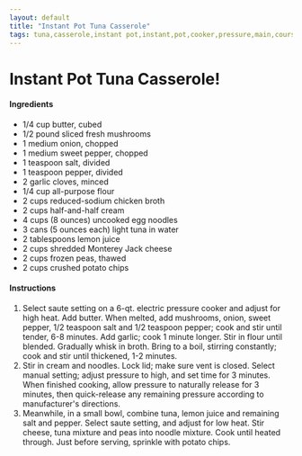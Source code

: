 ```yaml
---
layout: default
title: "Instant Pot Tuna Casserole"
tags: tuna,casserole,instant pot,instant,pot,cooker,pressure,main,course,dinner,craig,willett
---
```

# Instant Pot Tuna Casserole!

#### Ingredients
- 1/4 cup butter, cubed
- 1/2 pound sliced fresh mushrooms
- 1 medium onion, chopped
- 1 medium sweet pepper, chopped
- 1 teaspoon salt, divided
- 1 teaspoon pepper, divided
- 2 garlic cloves, minced
- 1/4 cup all-purpose flour
- 2 cups reduced-sodium chicken broth
- 2 cups half-and-half cream
- 4 cups (8 ounces) uncooked egg noodles
- 3 cans (5 ounces each) light tuna in water
- 2 tablespoons lemon juice
- 2 cups shredded Monterey Jack cheese
- 2 cups frozen peas, thawed
- 2 cups crushed potato chips

#### Instructions
1. Select saute setting on a 6-qt. electric pressure cooker and adjust for high heat. Add butter. When melted, add mushrooms, onion, sweet pepper, 1/2 teaspoon salt and 1/2 teaspoon pepper; cook and stir until tender, 6-8 minutes. Add garlic; cook 1 minute longer. Stir in flour until blended. Gradually whisk in broth. Bring to a boil, stirring constantly; cook and stir until thickened, 1-2 minutes.
2. Stir in cream and noodles. Lock lid; make sure vent is closed. Select manual setting; adjust pressure to high, and set time for 3 minutes. When finished cooking, allow pressure to naturally release for 3 minutes, then quick-release any remaining pressure according to manufacturer's directions.
3. Meanwhile, in a small bowl, combine tuna, lemon juice and remaining salt and pepper. Select saute setting, and adjust for low heat. Stir cheese, tuna mixture and peas into noodle mixture. Cook until heated through. Just before serving, sprinkle with potato chips.
